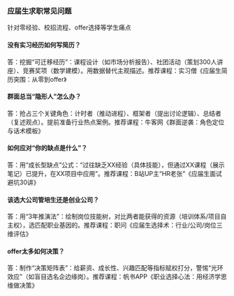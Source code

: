 ### 应届生求职常见问题  

针对零经验、校招流程、offer选择等学生痛点  

#### 没有实习经历如何写简历？  

答：挖掘“可迁移经历”：课程设计（如市场分析报告）、社团活动（策划300人讲座）、竞赛奖项（数学建模）。用数据替代主观描述。推荐课程：实习僧《应届生简历突围：从零到offer》  

#### 群面总当“隐形人”怎么办？  

答：抢占三个关键角色：计时者（推动进程）、框架者（提出讨论逻辑）、总结者（复述观点）。提前准备行业热点案例。推荐课程：牛客网《群面逆袭：角色定位与话术模板》  

#### 如何应对“你的缺点是什么”？  

答：用“成长型缺点”公式：“过往缺乏XX经验（具体技能），但通过XX课程（展示笔记）已提升，在XX项目中应用”。推荐课程：B站UP主“HR老张”《应届生面试避坑30讲》  

#### 该选大公司管培生还是创业公司？  

答：用“3年推演法”：绘制岗位技能树，对比两者能获得的资源（培训体系/项目自主权），选匹配职业基因的。推荐课程：职问《应届生选择术：行业/公司/岗位三维评估》  

#### offer太多如何决策？  

答：制作“决策矩阵表”：给薪资、成长性、兴趣匹配等指标赋权打分，警惕“光环效应”（如盲目选名企边缘岗）。推荐课程：帆书APP《职业选择心法：用经济学思维做决策》 
